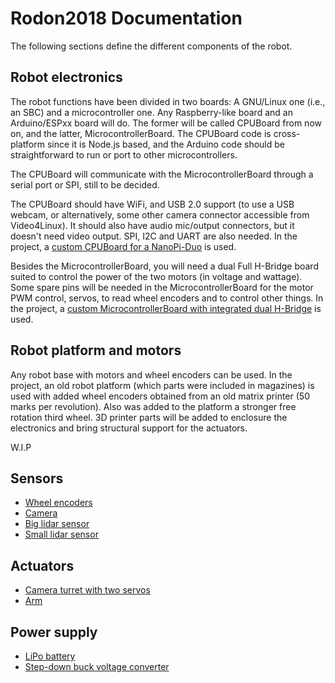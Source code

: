 # Rodon2018 Documentation

The following sections define the different components of the robot.

## Robot electronics

The robot functions have been divided in two boards: A GNU/Linux one (i.e., an SBC) and a microcontroller one. Any Raspberry-like board and an Arduino/ESPxx board will do. The former will be called CPUBoard from now on, and the latter, MicrocontrollerBoard. The CPUBoard code is cross-platform since it is Node.js based, and the Arduino code should be straightforward to run or port to other microcontrollers.

The CPUBoard will communicate with the MicrocontrollerBoard through a serial port or SPI, still to be decided.

The CPUBoard should have WiFi, and USB 2.0 support (to use a USB webcam, or alternatively, some other camera connector accessible from Video4Linux). It should also have audio mic/output connectors, but it doesn't need video output. SPI, I2C and UART are also needed. In the project, a [custom CPUBoard for a NanoPi-Duo](3_CPUBoard.md) is used.

Besides the MicrocontrollerBoard, you will need a dual Full H-Bridge board suited to control the power of the two motors (in voltage and wattage). Some spare pins will be needed in the MicrocontrollerBoard for the motor PWM control, servos, to read wheel encoders and to control other things. In the project, a [custom MicrocontrollerBoard with integrated dual H-Bridge](2_MicrocontrollerBoard.md) is used.


## Robot platform and motors

Any robot base with motors and wheel encoders can be used. In the project, an old robot platform (which parts were included in magazines) is used with added wheel encoders obtained from an old matrix printer (50 marks per revolution). Also was added to the platform a stronger free rotation third wheel. 3D printer parts will be added to enclosure the electronics and bring structural support for the actuators.

W.I.P

## Sensors

- [Wheel encoders](5_Sensors.md#wheel-encoders)
- [Camera](5_Sensors.md#camera)
- [Big lidar sensor](5_Sensors.md#big-lidar-sensor)
- [Small lidar sensor](5_Sensors.md#small-lidar-sensor)
 

## Actuators

- [Camera turret with two servos](6_Actuators.md#servo-turret)
- [Arm](6_Actuators.md#arm)


## Power supply

- [LiPo battery](7_PowerSupply.md#lipo-battery)
- [Step-down buck voltage converter](7_PowerSupply.md#step-down-buck-voltage-converter)
